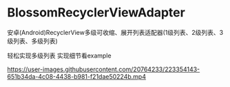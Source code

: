 # BlossomRecyclerViewAdapter
安卓(Android)RecyclerView多级可收缩、展开列表适配器(1级列表、2级列表、3级列表、多级列表)

轻松实现多级列表
实现细节看example

https://user-images.githubusercontent.com/20764233/223354143-651b34da-4c08-4438-b981-f21dae50224b.mp4

